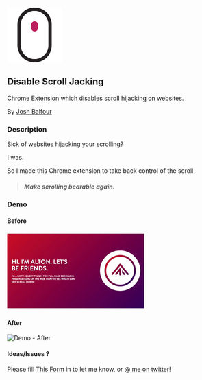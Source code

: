 ![Logo](extension/icons/icon128.png)

## Disable Scroll Jacking

Chrome Extension which disables scroll hijacking on websites.

By [Josh Balfour](https://twitter.com/joshbal4)


### Description

Sick of websites hijacking your scrolling? 

I was. 

So I made this Chrome extension to take back control of the scroll.


> ##### Make scrolling bearable again.

### Demo

#### Before
![Demo - Before](assets/demo-before.gif)

#### After
![Demo - After](assets/demo-after.gif)

#### Ideas/Issues ?

Please fill [This Form](https://gitreports.com/issue/joshbalfour/disable-scroll-jacking?name=optional&email=optional@co.com) in to let me know, or [@ me on twitter](https://twitter.com/joshbal4)!